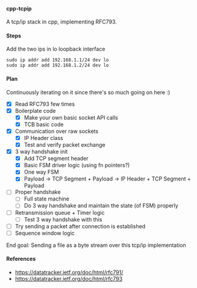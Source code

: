 #### cpp-tcpip

A tcp/ip stack in cpp, implementing RFC793.

#### Steps

Add the two ips in lo loopback interface

```
sudo ip addr add 192.168.1.1/24 dev lo
sudo ip addr add 192.168.1.2/24 dev lo
```

#### Plan

Continuously iterating on it since there's so much going on here :)

- [x] Read RFC793 few times
- [x] Boilerplate code
    - [x] Make your own basic socket API calls
    - [x] TCB basic code
- [x] Communication over raw sockets
    - [x] IP Header class
    - [x] Test and verify packet exchange
- [x] 3 way handshake init
    - [x] Add TCP segment header
    - [x] Basic FSM driver logic (using fn pointers?)
    - [x] One way FSM
    - [x] Payload -> TCP Segment + Payload -> IP Header + TCP Segment + Payload
- [ ] Proper handshake
    - [ ] Full state machine
    - [ ] Do 3 way handshake and maintain the state (of FSM) properly
- [ ] Retransmission queue + Timer logic
    - [ ] Test 3 way handshake with this
- [ ] Try sending a packet after connection is established
- [ ] Sequence window logic

End goal: Sending a file as a byte stream over this tcp/ip implementation

#### References
 - https://datatracker.ietf.org/doc/html/rfc791/
 - https://datatracker.ietf.org/doc/html/rfc793
